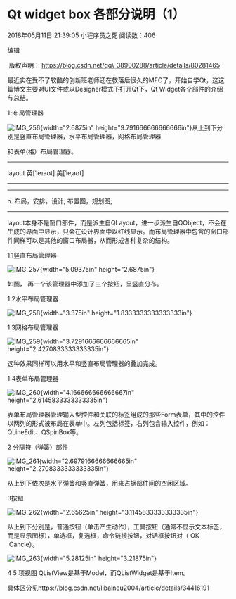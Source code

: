 Qt widget box 各部分说明（1）
=============================

2018年05月11日 21:39:05 小程序员之死 阅读数：406

编辑

 版权声明： https://blog.csdn.net/qq\_38900288/article/details/80281465

最近实在受不了软酷的创新班老师还在教落后很久的MFC了，开始自学Qt，这这篇博文主要对UI文件或以Designer模式下打开Qt下，Qt
Widget各个部件的介绍与总结。

1-布局管理器

![IMG\_256](media/image1.png){width="2.6875in"
height="9.791666666666666in"}从上到下分别是竖直布局管理器，水平布局管理器，网格布局管理器

和表单(格）布局管理器。

  -------- --------------- ---------------
  layout   英\[ˈleɪaʊt\]   美\[ˈleˌaʊt\]
  -------- --------------- ---------------

  ---- -----------------------------------
  n.   布局，安排，设计; 布置图，规划图;
  ---- -----------------------------------

layout本身不是窗口部件，而是派生自QLayout，进一步派生自QObject，不会在生成的界面中显示，只会在设计界面中以红线显示。而布局管理器中包含的窗口部件同样可以是其他的窗口布局器，从而形成各种复杂的结构。

1.1竖直布局管理器

![IMG\_257](media/image2.png){width="5.09375in" height="2.6875in"}

如图， 再一个该管理器中添加了三个按钮，呈竖直分布。

1.2水平布局管理器

![IMG\_258](media/image3.png){width="3.375in"
height="1.8333333333333333in"}

1.3网格布局管理器

![IMG\_259](media/image4.png){width="3.7291666666666665in"
height="2.4270833333333335in"}

这种效果同样可以用水平和竖直布局管理器的叠加完成。

1.4表单布局管理器

![IMG\_260](media/image5.png){width="4.166666666666667in"
height="2.6145833333333335in"}

表单布局管理器管理输入型控件和关联的标签组成的那些Form表单，其中的控件以两列的形式被布局在表单中。左列包括标签，右列包含输入控件，例如：QLineEdit、QSpinBox等。

2 分隔符（弹簧）部件

![IMG\_261](media/image6.png){width="2.6979166666666665in"
height="2.2708333333333335in"}

从上到下依次是水平弹簧和竖直弹簧，用来占据部件间的空闲区域。

3按钮

![IMG\_262](media/image7.png){width="2.65625in"
height="3.1145833333333335in"}

从上到下分别是，普通按钮（单击产生动作），工具按钮（通常不显示文本标签，而是显示图标），单选框，复选框，命令链接按钮，对话框按钮对（
OK   Cancle）。

![IMG\_263](media/image8.png){width="5.28125in" height="3.21875in"}

4 5 项视图 QListView是基于Model，而QListWidget是基于Item。

具体区分见https://blog.csdn.net/libaineu2004/article/details/34416191
